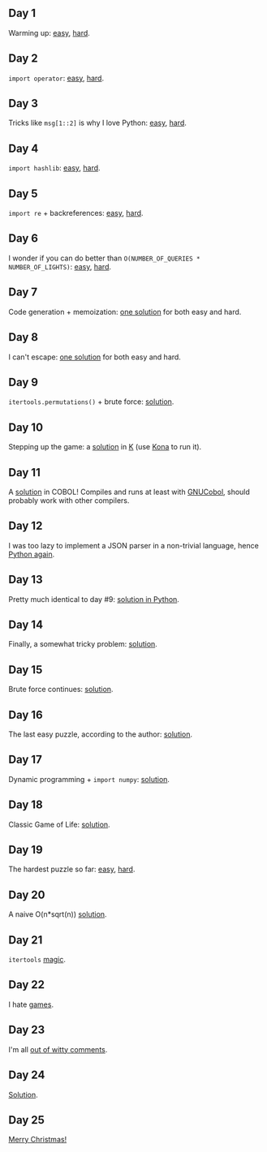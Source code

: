 Day 1
-----
Warming up: [easy](https://github.com/dfyz/adventofcode/blob/master/01/sln.py), [hard](https://github.com/dfyz/adventofcode/blob/master/01/sln_hard.py).

Day 2
-----
`import operator`: [easy](https://github.com/dfyz/adventofcode/blob/master/02/sln.py), [hard](https://github.com/dfyz/adventofcode/blob/master/02/sln_hard.py).

Day 3
-----
Tricks like `msg[1::2]` is why I love Python: [easy](https://github.com/dfyz/adventofcode/blob/master/03/sln.py), [hard](https://github.com/dfyz/adventofcode/blob/master/03/sln_hard.py).

Day 4
-----
`import hashlib`: [easy](https://github.com/dfyz/adventofcode/blob/master/04/sln.py), [hard](https://github.com/dfyz/adventofcode/blob/master/04/sln_hard.py).

Day 5
-----
`import re` + backreferences: [easy](https://github.com/dfyz/adventofcode/blob/master/05/sln.py), [hard](https://github.com/dfyz/adventofcode/blob/master/05/sln_hard.py).

Day 6
-----
I wonder if you can do better than `O(NUMBER_OF_QUERIES * NUMBER_OF_LIGHTS)`: [easy](https://github.com/dfyz/adventofcode/blob/master/06/sln.py), [hard](https://github.com/dfyz/adventofcode/blob/master/06/sln_hard.py).

Day 7
-----
Code generation + memoization: [one solution](https://github.com/dfyz/adventofcode/blob/master/07/sln.py) for both easy and hard.

Day 8
-----
I can't escape: [one solution](https://github.com/dfyz/adventofcode/blob/master/08/sln.py) for both easy and hard.

Day 9
-----
`itertools.permutations()` + brute force: [solution](https://github.com/dfyz/adventofcode/blob/master/09/sln.py).

Day 10
------
Stepping up the game: a [solution](https://github.com/dfyz/adventofcode/blob/master/10/sln.k) in [K](https://en.wikipedia.org/wiki/K_(programming_language)) (use [Kona](https://github.com/kevinlawler/kona) to run it).

Day 11
------
A [solution](https://github.com/dfyz/adventofcode/blob/master/11/sln.cbl) in COBOL! Compiles and runs at least with [GNUCobol](http://sourceforge.net/projects/open-cobol/), should probably work with other compilers.

Day 12
------
I was too lazy to implement a JSON parser in a non-trivial language, hence [Python again](https://github.com/dfyz/adventofcode/blob/master/12/sln.py).

Day 13
------
Pretty much identical to day #9: [solution in Python](https://github.com/dfyz/adventofcode/blob/master/13/sln.py).

Day 14
------
Finally, a somewhat tricky problem: [solution](https://github.com/dfyz/adventofcode/blob/master/14/sln.py).

Day 15
------
Brute force continues: [solution](https://github.com/dfyz/adventofcode/blob/master/15/sln.py).

Day 16
------
The last easy puzzle, according to the author: [solution](https://github.com/dfyz/adventofcode/blob/master/16/sln.py).

Day 17
------
Dynamic programming + `import numpy`: [solution](https://github.com/dfyz/adventofcode/blob/master/17/sln.py).

Day 18
------
Classic Game of Life: [solution](https://github.com/dfyz/adventofcode/blob/master/18/sln.py).

Day 19
------
The hardest puzzle so far: [easy](https://github.com/dfyz/adventofcode/blob/master/19/sln_easy.py), [hard](https://github.com/dfyz/adventofcode/blob/master/19/sln_hard.py).

Day 20
------
A naive O(n*sqrt(n)) [solution](https://github.com/dfyz/adventofcode/blob/master/20/sln.py).

Day 21
------
`itertools` [magic](https://github.com/dfyz/adventofcode/blob/master/21/sln.py).

Day 22
------
I hate [games](https://github.com/dfyz/adventofcode/blob/master/22/sln.py).

Day 23
------
I'm all [out of witty comments](https://github.com/dfyz/adventofcode/blob/master/23/sln.py).

Day 24
------
[Solution](https://github.com/dfyz/adventofcode/blob/master/24/sln.py).

Day 25
------
[Merry Christmas!](https://github.com/dfyz/adventofcode/blob/master/25/sln.py)
